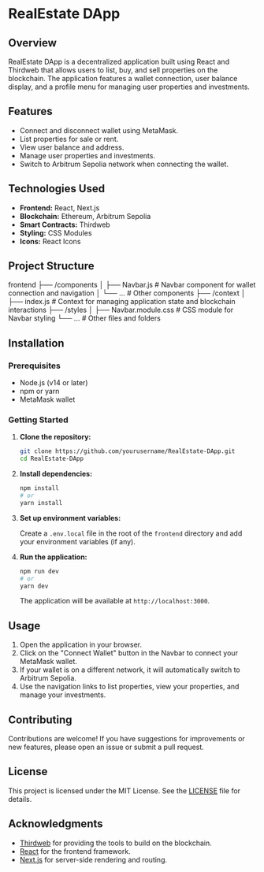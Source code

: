 # RealEstate DApp

## Overview

RealEstate DApp is a decentralized application built using React and Thirdweb that allows users to list, buy, and sell properties on the blockchain. The application features a wallet connection, user balance display, and a profile menu for managing user properties and investments.

## Features

- Connect and disconnect wallet using MetaMask.
- List properties for sale or rent.
- View user balance and address.
- Manage user properties and investments.
- Switch to Arbitrum Sepolia network when connecting the wallet.

## Technologies Used

- **Frontend:** React, Next.js
- **Blockchain:** Ethereum, Arbitrum Sepolia
- **Smart Contracts:** Thirdweb
- **Styling:** CSS Modules
- **Icons:** React Icons

## Project Structure
frontend
├── /components
│ ├── Navbar.js # Navbar component for wallet connection and navigation
│ └── ... # Other components
├── /context
│ ├── index.js # Context for managing application state and blockchain interactions
├── /styles
│ ├── Navbar.module.css # CSS module for Navbar styling
└── ... # Other files and folders



## Installation

### Prerequisites

- Node.js (v14 or later)
- npm or yarn
- MetaMask wallet

### Getting Started

1. **Clone the repository:**

   ```bash
   git clone https://github.com/yourusername/RealEstate-DApp.git
   cd RealEstate-DApp
   ```

2. **Install dependencies:**

   ```bash
   npm install
   # or
   yarn install
   ```

3. **Set up environment variables:**

   Create a `.env.local` file in the root of the `frontend` directory and add your environment variables (if any).

4. **Run the application:**

   ```bash
   npm run dev
   # or
   yarn dev
   ```

   The application will be available at `http://localhost:3000`.

## Usage

1. Open the application in your browser.
2. Click on the "Connect Wallet" button in the Navbar to connect your MetaMask wallet.
3. If your wallet is on a different network, it will automatically switch to Arbitrum Sepolia.
4. Use the navigation links to list properties, view your properties, and manage your investments.

## Contributing

Contributions are welcome! If you have suggestions for improvements or new features, please open an issue or submit a pull request.

## License

This project is licensed under the MIT License. See the [LICENSE](LICENSE) file for details.

## Acknowledgments

- [Thirdweb](https://thirdweb.com/) for providing the tools to build on the blockchain.
- [React](https://reactjs.org/) for the frontend framework.
- [Next.js](https://nextjs.org/) for server-side rendering and routing.
